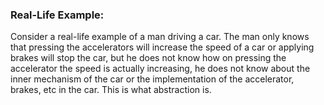 ### Real-Life Example:

Consider a real-life example of a man driving a car. The man only knows that pressing the accelerators will increase the speed of a car or applying brakes will stop the car, but he does not know how on pressing the accelerator the speed is actually increasing, he does not know about the inner mechanism of the car or the implementation of the accelerator, brakes, etc in the car. This is what abstraction is. 